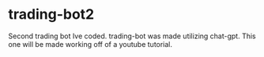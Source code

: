 # trading-bot2
Second trading bot Ive coded. trading-bot was made utilizing chat-gpt. This one will be made working off of a youtube tutorial.
